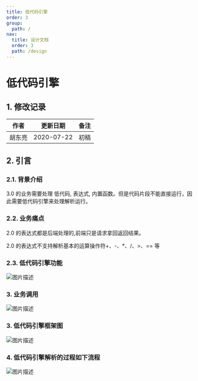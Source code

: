 ```yaml
---
title: 低代码引擎
order: 3
group:
  path: /
nav:
  title: 设计文档
  order: 3
  path: /design
---
```


# 低代码引擎

## 1. 修改记录

|作者|更新日期|备注|
|---|---|---|
|胡东亮|2020-07-22|初稿|

## 2. 引言

### 2.1. 背景介绍

3.0 的业务需要处理 低代码, 表达式, 内置函数。但是代码片段不能直接运行，因此需要低代码引擎来处理解析运行。

### 2.2. 业务痛点

2.0 的表达式都是后端处理的,前端只是请求拿回返回结果。

2.0 的表达式不支持解析基本的运算操作符+、-、*、/、>、== 等

### 2.3. 低代码引擎功能

![图片描述](https://cdn.jsdelivr.net/gh/18613109040/editor/public/images/01.png)

### 3. 业务调用

![图片描述](https://cdn.jsdelivr.net/gh/18613109040/editor/public/images/04.png)

### 3. 低代码引擎框架图

![图片描述](https://cdn.jsdelivr.net/gh/18613109040/editor/public/images/02.png)

### 4. 低代码引擎解析的过程如下流程

![图片描述](https://cdn.jsdelivr.net/gh/18613109040/editor/public/images/03.png)


